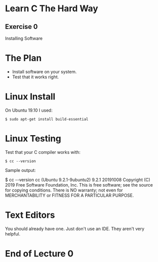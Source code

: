 Learn C The Hard Way
=======

Exercise 0
----

Installing Software



The Plan
========

* Install software on your system.
* Test that it works right.



Linux Install
=====

On Ubuntu 19.10 I used:

    $ sudo apt-get install build-essential

Linux Testing
=====

Test that your C compiler works with:

    $ cc --version

Sample output:

$ cc --version
cc (Ubuntu 9.2.1-9ubuntu2) 9.2.1 20191008
Copyright (C) 2019 Free Software Foundation, Inc.
This is free software; see the source for copying conditions.  There is NO
warranty; not even for MERCHANTABILITY or FITNESS FOR A PARTICULAR PURPOSE.

Text Editors
=====

You should already have one.
Just don't use an IDE. They aren't very helpful.



End of Lecture 0
====
